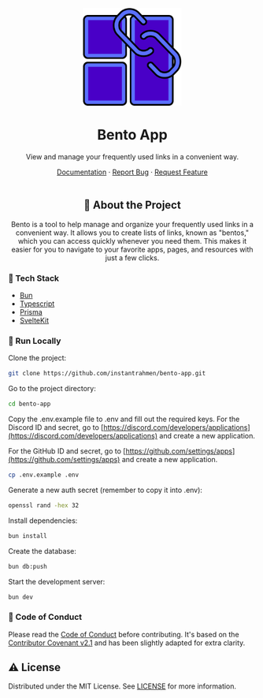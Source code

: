 <div align="center">

  <img src="static/favicon.svg" alt="logo" width="200" height="auto" />
  <h1>Bento App</h1>
  
  <p>
    View and manage your frequently used links in a convenient way.
  </p>
  
<div>
    <a href="https://github.com/Louis3797/awesome-readme-template">Documentation</a>
  <span> · </span>
    <a href="https://github.com/instantrahmen/bento-app/issues/">Report Bug</a>
  <span> · </span> 
    <a href="https://github.com/instantrahmen/bento-app/issues/">Request Feature</a>
  </h4>
</div>

<br />

## :star2: About the Project

Bento is a tool to help manage and organize your frequently used links in a convenient way. It allows you to create lists of links, known as "bentos," which you can access quickly whenever you need them. This makes it easier for you to navigate to your favorite apps, pages, and resources with just a few clicks.

</div>

<!-- TechStack -->

### :space_invader: Tech Stack

- [Bun](https://bun.sh/)
- [Typescript](https://www.typescriptlang.org/)
- [Prisma](https://prisma.io/)
- [SvelteKit](https://kit.svelte.dev/)

<!-- Run Locally -->

### :running: Run Locally

Clone the project:

```bash
git clone https://github.com/instantrahmen/bento-app.git
```

Go to the project directory:

```bash
cd bento-app
```

Copy the .env.example file to .env and fill out the required keys.
For the Discord ID and secret, go to [https://discord.com/developers/applications](https://discord.com/developers/applications) and create a new application.

For the GitHub ID and secret, go to [https://github.com/settings/apps](https://github.com/settings/apps) and create a new application.

```bash
cp .env.example .env
```

Generate a new auth secret (remember to copy it into .env):

```bash
openssl rand -hex 32
```

Install dependencies:

```bash
bun install
```

Create the database:

```bash
bun db:push
```

Start the development server:

```bash
bun dev
```

<!-- Code of Conduct -->

### :scroll: Code of Conduct

Please read the [Code of Conduct](./CODE_OF_CONDUCT.md) before contributing. It's based on the [Contributor Covenant v2.1](https://www.contributor-covenant.org/version/2/1/code_of_conduct.html) and has been slightly adapted for extra clarity.

## :warning: License

Distributed under the MIT License. See [LICENSE](./LICENSE) for more information.
